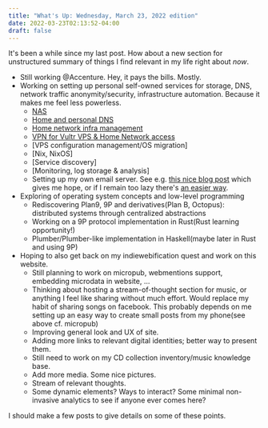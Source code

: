 ```yaml
---
title: "What's Up: Wednesday, March 23, 2022 edition"
date: 2022-03-23T02:13:52-04:00
draft: false
---
```

It's been a while since my last post. How about a new section for unstructured summary of things I find relevant in my life right about *now*.

* Still working @Accenture. Hey, it pays the bills. Mostly.
* Working on setting up personal self-owned services for storage, DNS, network traffic anonymity/security, infrastructure automation. Because it makes me feel less powerless.
  * [NAS](link/to/NAS/blog-posts)
  * [Home and personal DNS](link/to/DNS/blog-posts)
  * [Home network infra management](...)
  * [VPN for Vultr VPS & Home Network access](...)
  * [VPS configuration management/OS migration]
  * [Nix, NixOS]
  * [Service discovery]
  * [Monitoring, log storage & analysis]
  * Setting up my own email server.
    See e.g. [this nice blog post](https://zach.bloomqu.ist/blog/2021/07/reliable-self-hosted-email.html) which gives me hope, or if I remain too lazy there's [an easier way](https://mailinabox.email/). 
* Exploring of operating system concepts and low-level programming
  * Rediscovering Plan9, 9P and derivatives(Plan B, Octopus): distributed systems through centralized abstractions
  * Working on a 9P protocol implementation in Rust(Rust learning opportunity!)
  * Plumber/Plumber-like implementation in Haskell(maybe later in Rust and using 9P)
* Hoping to also get back on my indiewebification quest and work on this website.
  * Still planning to work on micropub, webmentions support, embedding microdata in website, ...
  * Thinking about hosting a stream-of-thought section for music, or anything I feel like sharing without much effort. Would replace my habit of sharing songs on facebook.
    This probably depends on me setting up an easy way to create small posts from my phone(see above cf. micropub)
  * Improving general look and UX of site.
  * Adding more links to relevant digital identities; better way to present them.
  * Still need to work on my CD collection inventory/music knowledge base.
  * Add more media. Some nice pictures.
  * Stream of relevant thoughts.
  * Some dynamic elements? Ways to interact? Some minimal non-invasive analytics to see if anyone ever comes here?

I should make a few posts to give details on some of these points.
